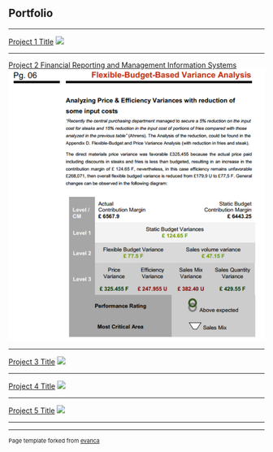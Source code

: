 ## Portfolio

---


[Project 1 Title](/sample_page)
<img src="images/dummy_thumbnail.jpg?raw=true"/>

---
[Project 2 Financial Reporting and Management Information Systems](/pdf/Hereford_Week_Report_48.pdf)
<img src="images/001_Project1_Flexible_Budget_Based_Variance_Analysis.PNG?raw=true"/>

---
[Project 3 Title](http://example.com/)
<img src="images/dummy_thumbnail.jpg?raw=true"/>

---

[Project 4 Title](http://example.com/)
<img src="images/dummy_thumbnail.jpg?raw=true"/>

---

[Project 5 Title](http://example.com/)
<img src="images/dummy_thumbnail.jpg?raw=true"/>

---




---
<p style="font-size:11px">Page template forked from <a href="https://github.com/evanca/quick-portfolio">evanca</a></p>
<!-- Remove above link if you don't want to attibute -->

